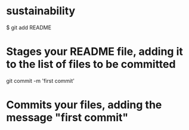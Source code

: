 sustainability
==============
$ git add README
# Stages your README file, adding it to the list of files to be committed

git commit -m 'first commit'
# Commits your files, adding the message "first commit"
